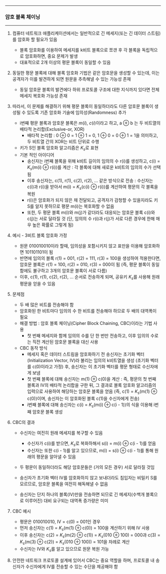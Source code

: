 -----
### 암호 블록 체이닝
-----
1. 컴퓨터 네트워크 애플리케이션에서는 일반적으로 긴 메세지(또는 긴 데이터 스트림)를 암호화 할 필요가 있음
   - 블록 암호화를 이용하여 메세지를 k비트 블록으로 쪼갠 후 각 블록을 독립적으로 암호화하면, 중요 문제가 발생
   - 대표적으로 2개 이상의 평문 블록이 동일할 수 있음

2. 동일한 평문 블록에 대해 블록 암호화 기법은 같은 암호문을 생성할 수 있는데, 이는 공격자가 이를 발견하게 되면 원문을 추측해낼 수 있는 가능성 존재
   - 동일 암호문 블록의 발견에다 하위 프로토콜 구조에 대한 지식까지 있다면 전체 메세지 복호화 가능성 존재

3. 따라서, 이 문제를 해결하기 위해 평문 블록이 동일하더라도 다른 암호문 블록이 생성될 수 있도록 기존 암호화 기술에 임의성(Randomness) 추가
   - i번쨰 평문 블록과 암호문 블록은 $m(i)$, $c(i)$이라고 하고, a ⊕ b 는 두 비트열의 배타적 논리합(Exclusive-or, XOR)
     + 배타적 논리합 : 0 ⊕ 0 = 1 ⊕ 1 = 0, 1 ⊕ 0 = 0 ⊕ 1 = 1을 의미하고, 두 비트열 간의 XOR는 비트 단위로 수행
   - 키가 S인 블록 암호화 알고리즘은 $K_{s}$로 표현
   - 기본 적인 아이디어
     + 송신자는 i번째 블록을 위해 k비트 길이의 임의의 수 r(i)를 생성하고, c(i) = $K_{s}$(m(i) ⊕ r(i))를 계산 : 각 블록에 대해 새로운 k비트의 임의의 수가 선택됨
     + 이후 송신자는, c(1), r(1), c(2), r(2), ... 같은 방식으로 전송 : 수신자는 c(i)과 r(i)을 받아서 m(i) = $K_{s}$(c(i) ⊕ r(i))를 계산하여 평문의 각 블록을 복원
     + r(i)은 암호화가 되지 않은 채 전달되고, 공격자가 감청할 수 있을지라도 키 S를 알지 못하므로 평문 m(i)는 복호화할 수 없음
     + 또한, 두 평문 블록 m(i)와 m(j)가 같더라도 대응되는 암호문 블록 c(i)와 c(j)는 서로 달라질 것 (단, 임의의 수 r(i)과 r(j)가 서로 다른 경우에 한해 매우 높은 확률로 그렇게 됨)

4. 예시 - 3비트 블록 암호화 가정
   - 원문 010010010이라 할때, 임의성을 포함시키지 않고 표만을 이용해 암호화하면 101101101이 됨
   - 반면에 임의의 블록 r(1) = 001, r(2) = 111, r(3) = 100을 생성하여 적용한다면, 암호문 블록은 r(1) = 100, r(2) = 010, r(3) = 000이 됨 (즉, 평문 블록이 동일함에도 불구하고 3개의 암호문 블록이 서로 다름)
   - 이후, c(1), r(1), c(2), r(2), ... 순서로 전송하게 되며, 공유키 $K_{s}$를 사용해 원래 평문을 얻을 수 있음

5. 문제점
   - 두 배 많은 비트를 전송해야 함
   - 암호화된 한 비트마다 임의의 수 한 비트를 전송해야 하므로 두 배의 대역폭이 필요
   - 해결 방법 : 암호 블록 체이닝(Cipher Block Chaining, CBC)이라는 기법 사용
     + 첫 번째 메세지와 함께 임의의 수를 단 한 번만 전송하고, 이후 임의의 수로는 직전 계산된 암호문 블록을 대신 사용
   - CBC 동작 방식
     + 메세지 혹은 데이터 스트림을 암호화하기 전 송신자는 초기화 벡터(Initialization Vector, IV)라 불리는 임의의 k비트열을 생성 (초기화 벡터를 c(0)이라고 가정) 후, 송신자는 이 초기화 벡터를 평문 형태로 수신자에게 보냄
     + 첫 번째 블록에 대해 송신자는 m(1) ⊕ c(0)을 계산 : 즉, 평문의 첫 번째 블록과 IV의 배타적 논리합을 구한 뒤, 그 결과로 블록 암호화 알고리즘의 입력으로 사용하여 해당하는 암호문 블록을 얻음 (즉, c(1) = $K_{s}$(m(1) ⊕ c(0))이며, 송신자는 이 암호화된 블록 c(1)을 수신자에게 전송)
     + i번째 블록에 대해 송신자는 c(i) = $K_{s}$(m(i) ⊕ c(i - 1))의 식을 이용해 i번째 암호문 블록 생성

6. CBC의 결과
   - 수신자는 여전히 원래 메세지를 복구할 수 있음
     + 수신자가 c(i)를 받으면, $K_{s}$로 복화하해서 s(i) = m(i) ⊕ c(i - 1)를 얻음
     + 수신자는 또한 c(i - 1)를 알고 있으므로, m(i) = s(i) ⊕ c(i - 1)를 통해 원래의 평문을 알아낼 수 있음

   - 두 평문이 동일하더라도 해당 암호문들은 (거의 모든 경우) 서로 달라질 것임
   - 송신자가 초기화 벡터 IV를 암호화하지 않고 보내더라도 침입자는 비밀키 S를 모르므로, 암호문 블록을 여전히 해독해낼 수 없음
   - 송신자는 단지 하나의 블록(IV)만을 전송하면 되므로 긴 메세지(수백개 블록으로 이루어진) 대비 요구되는 대역폭 증가량은 미미

7. CBC 예시
   - 평문은 010010010, IV = c(0) = 001인 경우
   - 먼저 송신자는 c(1) = $K_{s}$(m(1) ⊕ c(0)) = 100을 계산하기 위해 IV 사용
   - 이후 송신자는 c(2) = $K_{s}$(m(2) ⊕ c(1)) = $K_{s}$(010 ⊕ 100) = 000과 c(3) = $K_{s}$(m(3) ⊕ c(2)) = $K_{s}$(010 ⊕ 100)) = 101을 차례로 계산
   - 수신자는 IV와 $K_{s}$를 알고 있으므로 원문 복원 가능

8. 안전한 네트워크 프로토콜 설계에 있어서 CBC는 중요 역할을 하며, 프로토콜 내 송신자가 수신자에게 IV를 전송할 수 있는 수단을 제공해야 함
